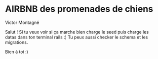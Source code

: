 # AIRBNB des promenades de chiens

Victor Montagné

Salut ! Si tu veux voir si ça marche bien charge le seed puis charge les datas dans ton terminal rails :) Tu peux aussi checker le schema et les migrations.

Bien à toi :)
